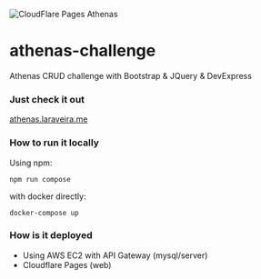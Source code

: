 ![CloudFlare Pages Athenas](https://img.shields.io/endpoint?url=https://cloudflare-pages-badges.laravieira.workers.dev/?projectName=athenas)

# athenas-challenge
Athenas CRUD challenge with Bootstrap &amp; JQuery &amp; DevExpress

### Just check it out
[athenas.laraveira.me](https://athenas.laraveira.me/)

### How to run it locally
Using npm:
```shell
npm run compose
```
with docker directly:
```shell
docker-compose up
```

### How is it deployed
* Using AWS EC2 with API Gateway (mysql/server)
* Cloudflare Pages (web)